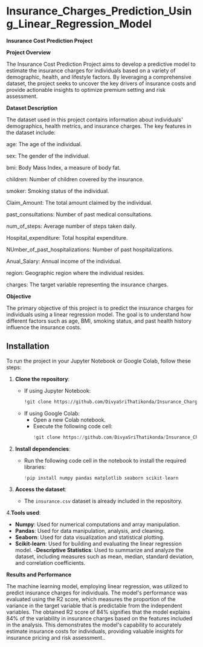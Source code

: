 # Insurance_Charges_Prediction_Using_Linear_Regression_Model

**Insurance Cost Prediction Project**

**Project Overview**

The Insurance Cost Prediction Project aims to develop a predictive model to estimate the insurance charges for individuals based on a variety of demographic, health, and lifestyle factors. By leveraging a comprehensive dataset, the project seeks to uncover the key drivers of insurance costs and provide actionable insights to optimize premium setting and risk assessment.

**Dataset Description**

The dataset used in this project contains information about individuals' demographics, health metrics, and insurance charges. The key features in the dataset include:

age: The age of the individual.

sex: The gender of the individual.

bmi: Body Mass Index, a measure of body fat.

children: Number of children covered by the insurance.

smoker: Smoking status of the individual.

Claim_Amount: The total amount claimed by the individual.

past_consultations: Number of past medical consultations.

num_of_steps: Average number of steps taken daily.

Hospital_expenditure: Total hospital expenditure.

NUmber_of_past_hospitalizations: Number of past hospitalizations.

Anual_Salary: Annual income of the individual.

region: Geographic region where the individual resides.

charges: The target variable representing the insurance charges.

**Objective**

The primary objective of this project is to predict the insurance charges for individuals using a linear regression model. The goal is to understand how different factors such as age, BMI, smoking status, and past health history influence the insurance costs.

## Installation

To run the project in your Jupyter Notebook or Google Colab, follow these steps:

1. **Clone the repository**:
   - If using Jupyter Notebook:
     ```bash
     !git clone https://github.com/DivyaSriThatikonda/Insurance_Charges_Prediction_Using_Linear_Regression_Model.git
     ```
   - If using Google Colab:
     - Open a new Colab notebook.
     - Execute the following code cell:
       ```python
       !git clone https://github.com/DivyaSriThatikonda/Insurance_Charges_Prediction_Using_Linear_Regression_Model.git
       ```
2. **Install dependencies**:
   - Run the following code cell in the notebook to install the required libraries:
     ```python
     !pip install numpy pandas matplotlib seaborn scikit-learn
     ```

3. **Access the dataset**:
   - The `insurance.csv` dataset is already included in the repository. 

4.**Tools used**:
- **Numpy**: Used for numerical computations and array manipulation.
- **Pandas**: Used for data manipulation, analysis, and cleaning.
- **Seaborn**: Used for data visualization and statistical plotting.
- **Scikit-learn**: Used for building and evaluating the linear regression model.
-**Descriptive Statistics**: Used to summarize and analyze the dataset, including measures such as mean, median, standard deviation, and correlation coefficients.

**Results and Performance**

The machine learning model, employing linear regression, was utilized to predict insurance charges for individuals. The model's performance was evaluated using the R2 score, which measures the proportion of the variance in the target variable that is predictable from the independent variables. The obtained R2 score of 84% signifies that the model explains 84% of the variability in insurance charges based on the features included in the analysis. This demonstrates the model's capability to accurately estimate insurance costs for individuals, providing valuable insights for insurance pricing and risk assessment..







